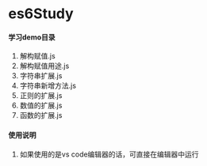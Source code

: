 # es6Study

#### 学习demo目录
1. 解构赋值.js
2. 解构赋值用途.js
3. 字符串扩展.js
4. 字符串新增方法.js
5. 正则的扩展.js
6. 数值的扩展.js
7. 函数的扩展.js
#### 使用说明

1.  如果使用的是vs code编辑器的话，可直接在编辑器中运行

